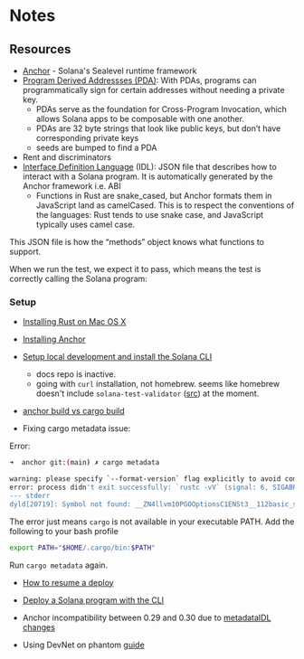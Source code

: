# Notes

## Resources

* [Anchor](https://www.anchor-lang.com/) - Solana's Sealevel runtime framework
* [Program Derived Addressses (PDA)](https://solanacookbook.com/core-concepts/pdas.html): With PDAs, programs can programmatically sign for certain addresses without needing a private key. 
    * PDAs serve as the foundation for Cross-Program Invocation, which allows Solana apps to be composable with one another.
    * PDAs are 32 byte strings that look like public keys, but don’t have corresponding private keys
    * seeds are bumped to find a PDA
* Rent and discriminators
* [Interface Definition Language](https://www.rareskills.io/post/anchor-idl) (IDL): JSON file that describes how to interact with a Solana program. It is automatically generated by the Anchor framework i.e. ABI
    * Functions in Rust are snake_cased, but Anchor formats them in JavaScript land as camelCased. This is to respect the conventions of the languages: Rust tends to use snake case, and JavaScript typically uses camel case.

This JSON file is how the “methods” object knows what functions to support.

When we run the test, we expect it to pass, which means the test is correctly calling the Solana program:

### Setup

* [Installing Rust on Mac OS X](https://www.petergirnus.com/blog/rust-macos-how-to-install)
* [Installing Anchor](https://www.anchor-lang.com/docs/installation)
* [Setup local development and install the Solana CLI](https://docs.solanalabs.com/cli/install#macos--linux-1)
    * docs repo is inactive. 
    * going with `curl` installation, not homebrew. seems like homebrew doesn't include `solana-test-validator` ([src](https://github.com/Homebrew/homebrew-core/blob/4b29949e7f7a3dab682f14aac123c94cdc949978/Formula/s/solana.rb)) at the moment. 
* [anchor build vs cargo build](https://stackoverflow.com/questions/74273410/difference-between-cargo-build-and-anchor-build)

* Fixing cargo metadata issue: 

Error:

```sh
➜  anchor git:(main) ✗ cargo metadata

warning: please specify `--format-version` flag explicitly to avoid compatibility problems
error: process didn't exit successfully: `rustc -vV` (signal: 6, SIGABRT: process abort signal)
--- stderr
dyld[20719]: Symbol not found: __ZN4llvm10PGOOptionsC1ENSt3__112basic_stringIcNS1_11char_traitsIcEENS1_9allocatorIcEEEES7_S7_S7_NS_18IntrusiveRefCntPtrINS_3vfs10FileSystemEEENS0_9PGOActionENS0_11CSPGOActionEbb
```

The error just means `cargo` is not available in your executable PATH. Add the following to your bash profile

```sh
export PATH="$HOME/.cargo/bin:$PATH"
```

Run `cargo metadata` again. 

* [How to resume a deploy](https://solana.stackexchange.com/questions/5961/how-to-resume-a-deploy)
* [Deploy a Solana program with the CLI](https://docs.solanalabs.com/cli/examples/deploy-a-program)
* Anchor incompatibility between 0.29 and 0.30 due to [metadataIDL changes](https://github.com/coral-xyz/anchor/pull/2824)

* Using DevNet on phantom [guide](https://www.blog.goosefx.io/switch-from-mainnet-to-devnet-network-on-solana/)


